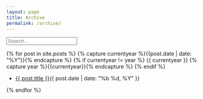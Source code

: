 ```yaml
---
layout: page
title: Archive
permalink: /archive/
---
```


<div id="search-container">
<input type="text" id="search-input" placeholder="Search...">
<ol id="results-container"></ol>
</div>

<!-- Script pointing to search-script.js -->
<script src="/search.js" type="text/javascript"></script>

<!-- Configuration -->
<script type="text/javascript">
SimpleJekyllSearch({
  searchInput: document.getElementById('search-input'),
  resultsContainer: document.getElementById('results-container'),
  json: '/search.json',
  searchResultTemplate: '<li><a href="{url}" title="{desc}">{title}</a></li>',
  noResultsText: 'No results found',
  limit: 10,
  fuzzy: false,
  exclude: ['Welcome']
})

</script>

<section class="posts">
{% for post in site.posts %}
  {% capture currentyear %}{{post.date | date: "%Y"}}{% endcapture %}
  {% if currentyear != year %}	
     <span class="current-year">
     {{ currentyear }}
     </span>
    {% capture year %}{{currentyear}}{% endcapture %} 
  {% endif %}
  <ul class="posts-in-year">
<li><a href="{{ site.baseurl }}{{ post.url }}">{{ post.title }}</a><time datetime="{{ post.date | date_to_xmlschema }}">{{ post.date | date: "%b %d, %Y" }}</time></li>
  </ul>
{% endfor %}
</section>
